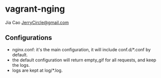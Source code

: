 vagrant-nging
=============
Jia Cao <JerryCircle@gmail.com>

Configurations
---------------

* nginx.conf: it's the main configuration, it will include conf.d/\*.conf by default.
* the default configuration will return empty\_gif for all requests, and keep the logs.
* logs are kept at log/\*.log.

